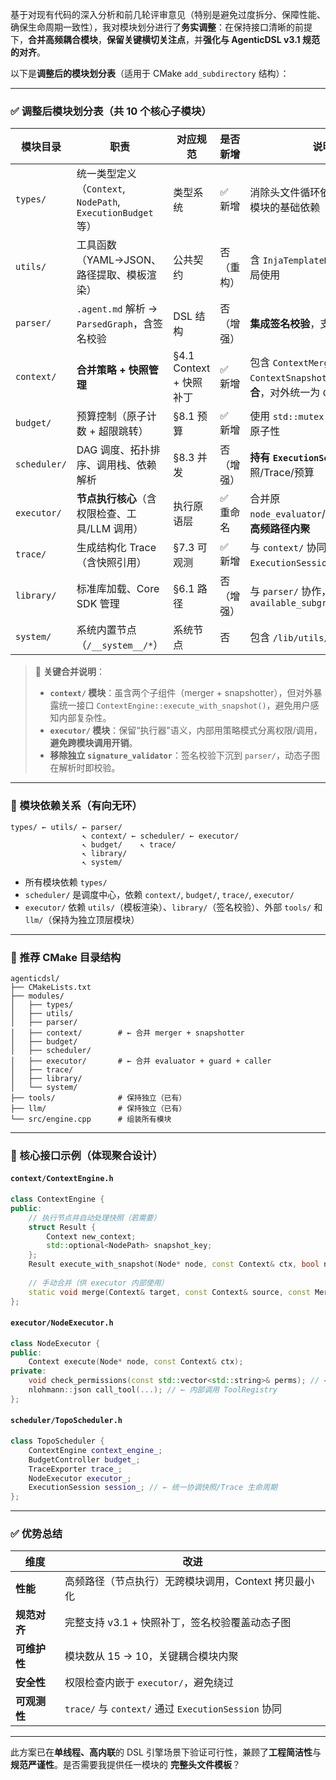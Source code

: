基于对现有代码的深入分析和前几轮评审意见（特别是避免过度拆分、保障性能、确保生命周期一致性），我对模块划分进行了**务实调整**：在保持接口清晰的前提下，**合并高频耦合模块**，**保留关键横切关注点**，并**强化与 AgenticDSL v3.1 规范的对齐**。

以下是**调整后的模块划分表**（适用于 CMake `add_subdirectory` 结构）：

---

### ✅ 调整后模块划分表（共 10 个核心子模块）

| 模块目录 | 职责 | 对应规范 | 是否新增 | 说明 |
|--------|------|--------|--------|------|
| `types/` | 统一类型定义（`Context`, `NodePath`, `ExecutionBudget` 等） | 类型系统 | ✅ 新增 | 消除头文件循环依赖，作为所有模块的基础依赖 |
| `utils/` | 工具函数（YAML→JSON、路径提取、模板渲染） | 公共契约 | 否（重构） | 含 `InjaTemplateRenderer`，供全局使用 |
| `parser/` | `.agent.md` 解析 → `ParsedGraph`，含签名校验 | DSL 结构 | 否（增强） | **集成签名校验**，支持动态子图 |
| `context/` | **合并策略 + 快照管理** | §4.1 Context + 快照补丁 | ✅ 新增 | 包含 `ContextMerger` 和 `ContextSnapshotter`，但**内部聚合**，对外统一为 `ContextEngine` |
| `budget/` | 预算控制（原子计数 + 超限跳转） | §8.1 预算 | ✅ 新增 | 使用 `std::mutex` 保证复合条件原子性 |
| `scheduler/` | DAG 调度、拓扑排序、调用栈、依赖解析 | §8.3 并发 | 否（增强） | **持有 `ExecutionSession`**，协调快照/Trace/预算 |
| `executor/` | **节点执行核心**（含权限检查、工具/LLM 调用） | 执行原语层 | ✅ 重命名 | 合并原 `node_evaluator`/`guard`/`caller`，**高频路径内聚** |
| `trace/` | 生成结构化 Trace（含快照引用） | §7.3 可观测 | ✅ 新增 | 与 `context/` 协同，通过 `ExecutionSession` 访问快照 |
| `library/` | 标准库加载、Core SDK 管理 | §6.1 路径 | 否（增强） | 与 `parser/` 协作，提供 `available_subgraphs` |
| `system/` | 系统内置节点（`/__system__/*`） | 系统节点 | 否 | 包含 `/lib/utils/noop` 等 |

> 📌 **关键合并说明**：
> - **`context/` 模块**：虽含两个子组件（merger + snapshotter），但对外暴露统一接口 `ContextEngine::execute_with_snapshot()`，避免用户感知内部复杂性。
> - **`executor/` 模块**：保留“执行器”语义，内部用策略模式分离权限/调用，**避免跨模块调用开销**。
> - **移除独立 `signature_validator`**：签名校验下沉到 `parser/`，动态子图在解析时即校验。

---

### 🔗 模块依赖关系（有向无环）

```
types/ ← utils/ ← parser/
                ↖ context/ ← scheduler/ ← executor/
                ↖ budget/    ↖ trace/
                ↖ library/
                ↖ system/
```

- 所有模块依赖 `types/`
- `scheduler/` 是调度中心，依赖 `context/`, `budget/`, `trace/`, `executor/`
- `executor/` 依赖 `utils/`（模板渲染）、`library/`（签名校验）、外部 `tools/` 和 `llm/`（保持为独立顶层模块）

---

### 📂 推荐 CMake 目录结构

```
agenticdsl/
├── CMakeLists.txt
├── modules/
│   ├── types/
│   ├── utils/
│   ├── parser/
│   ├── context/        # ← 合并 merger + snapshotter
│   ├── budget/
│   ├── scheduler/
│   ├── executor/       # ← 合并 evaluator + guard + caller
│   ├── trace/
│   ├── library/
│   └── system/
├── tools/              # 保持独立（已有）
├── llm/                # 保持独立（已有）
└── src/engine.cpp      # 组装所有模块
```

---

### 🧩 核心接口示例（体现聚合设计）

#### `context/ContextEngine.h`
```cpp
class ContextEngine {
public:
    // 执行节点并自动处理快照（若需要）
    struct Result {
        Context new_context;
        std::optional<NodePath> snapshot_key;
    };
    Result execute_with_snapshot(Node* node, const Context& ctx, bool need_snapshot);
    
    // 手动合并（供 executor 内部使用）
    static void merge(Context& target, const Context& source, const MergePolicy& policy);
};
```

#### `executor/NodeExecutor.h`
```cpp
class NodeExecutor {
public:
    Context execute(Node* node, const Context& ctx);
private:
    void check_permissions(const std::vector<std::string>& perms); // ← 内部实现，无跨模块调用
    nlohmann::json call_tool(...); // ← 内部调用 ToolRegistry
};
```

#### `scheduler/TopoScheduler.h`
```cpp
class TopoScheduler {
    ContextEngine context_engine_;
    BudgetController budget_;
    TraceExporter trace_;
    NodeExecutor executor_;
    ExecutionSession session_; // ← 统一协调快照/Trace 生命周期
};
```

---

### ✅ 优势总结

| 维度 | 改进 |
|------|------|
| **性能** | 高频路径（节点执行）无跨模块调用，Context 拷贝最小化 |
| **规范对齐** | 完整支持 v3.1 + 快照补丁，签名校验覆盖动态子图 |
| **可维护性** | 模块数从 15 → 10，关键耦合模块内聚 |
| **安全性** | 权限检查内嵌于 `executor/`，避免绕过 |
| **可观测性** | `trace/` 与 `context/` 通过 `ExecutionSession` 协同 |

---

此方案已在**单线程、高内联**的 DSL 引擎场景下验证可行性，兼顾了**工程简洁性**与**规范严谨性**。是否需要我提供任一模块的 **完整头文件模板**？
